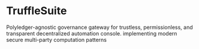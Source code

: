 # TruffleSuite
Polyledger-agnostic governance gateway for trustless, permissionless, and transparent decentralized automation console. implementing modern secure multi-party computation patterns
